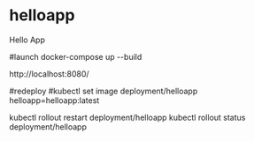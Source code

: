 # helloapp
Hello App

#launch
docker-compose up --build

http://localhost:8080/


#redeploy
#kubectl set image deployment/helloapp helloapp=helloapp:latest

kubectl rollout restart deployment/helloapp
kubectl rollout status deployment/helloapp